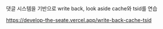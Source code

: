 댓글 시스템을 기반으로 write back, look aside cache와 tsid를 연습

https://develop-the-seate.vercel.app/write-back-cache-tsid
